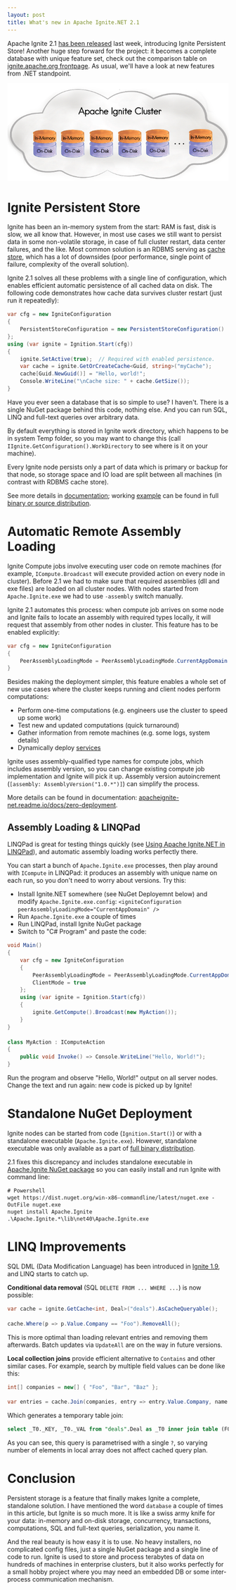```yaml
---
layout: post
title: What's new in Apache Ignite.NET 2.1
---
```


Apache Ignite 2.1 [has been released](https://blogs.apache.org/ignite/entry/apache-ignite-2-1-a) last week, introducing Ignite Persistent Store!
Another huge step forward for the project: it becomes a complete database with unique feature set, check out the comparison table on [ignite.apache.org frontpage](https://ignite.apache.org/). As usual, we'll have a look at new features from .NET standpoint.

![Apache Ignite Persistent Store](../images/ignite-persistent-store.png)


# Ignite Persistent Store

Ignite has been an in-memory system from the start: RAM is fast, disk is slow, we all know that.
However, in most use cases we still want to persist data in some non-volatile storage, in case of full cluster restart, data center failures, and the like.
Most common solution is an RDBMS serving as [cache store](https://apacheignite-net.readme.io/docs/persistent-store), which has a lot of downsides (poor performance, single point of failure, complexity of the overall solution).

Ignite 2.1 solves all these problems with a single line of configuration, which enables efficient automatic persistence of all cached data on disk.
The following code demonstrates how cache data survives cluster restart (just run it repeatedly):

```cs
var cfg = new IgniteConfiguration 
{ 
    PersistentStoreConfiguration = new PersistentStoreConfiguration() 
};
using (var ignite = Ignition.Start(cfg))
{
    ignite.SetActive(true);  // Required with enabled persistence.
    var cache = ignite.GetOrCreateCache<Guid, string>("myCache");
    cache[Guid.NewGuid()] = "Hello, world!";
    Console.WriteLine("\nCache size: " + cache.GetSize());
}
```

Have you ever seen a database that is so simple to use? I haven't.
There is a single NuGet package behind this code, nothing else. And you can run SQL, LINQ and full-text queries over arbitrary data.

By default everything is stored in Ignite work directory, which happens to be in system Temp folder, so you may want to change this (call `IIgnite.GetConfiguration().WorkDirectory` to see where is it on your machine).

Every Ignite node persists only a part of data which is primary or backup for that node, so storage space and IO load are split between all machines (in contrast with RDBMS cache store).

See more details in [documentation](https://apacheignite.readme.io/docs/distributed-persistent-store); working [example](https://github.com/apache/ignite/blob/master/modules/platforms/dotnet/examples/Apache.Ignite.Examples/Datagrid/StoreExample.cs) can be found in full [binary or source distribution](https://ignite.apache.org/download.cgi).


# Automatic Remote Assembly Loading 

Ignite Compute jobs involve executing user code on remote machines (for example, `ICompute.Broadcast` will execute provided action on every node in cluster).
Before 2.1 we had to make sure that required assemblies (dll and exe files) are loaded on all cluster nodes. With nodes started from `Apache.Ignite.exe` we had to use `-assembly` switch manually.

Ignite 2.1 automates this process: when compute job arrives on some node and Ignite fails to locate an assembly with required types locally, it will request that assembly from other nodes in cluster. This feature has to be enabled explicitly:

```cs
var cfg = new IgniteConfiguration
{
    PeerAssemblyLoadingMode = PeerAssemblyLoadingMode.CurrentAppDomain
}
```

Besides making the deployment simpler, this feature enables a whole set of new use cases where the cluster keeps running and client nodes perform computations:
* Perform one-time computations (e.g. engineers use the cluster to speed up some work)
* Test new and updated computations (quick turnaround)
* Gather information from remote machines (e.g. some logs, system details)
* Dynamically deploy [services](https://apacheignite-net.readme.io/docs/service-grid)

Ignite uses assembly-qualified type names for compute jobs, which includes assembly version, so you can change existing compute job implementation and Ignite will pick it up. Assembly version autoincrement (`[assembly: AssemblyVersion("1.0.*")]`) can simplify the process.

More details can be found in documentation: [apacheignite-net.readme.io/docs/zero-deployment](https://apacheignite-net.readme.io/docs/zero-deployment).

## Assembly Loading & LINQPad

LINQPad is great for testing things quickly (see [Using Apache Ignite.NET in LINQPad](https://ptupitsyn.github.io/Using-Apache-Ignite-Net-in-LINQPad/)), and automatic assembly loading works perfectly there.

You can start a bunch of `Apache.Ignite.exe` processes, then play around with `ICompute` in LINQPad: it produces an assembly with unique name on each run, so you don't need to worry about versions. Try this:
* Install Ignite.NET somewhere (see NuGet Deployemnt below) and modify `Apache.Ignite.exe.config`: `<igniteConfiguration peerAssemblyLoadingMode="CurrentAppDomain" />`
* Run `Apache.Ignite.exe` a couple of times
* Run LINQPad, install Ignite NuGet package
* Switch to "C# Program" and paste the code:

```cs
void Main()
{
	var cfg = new IgniteConfiguration 
	{ 
		PeerAssemblyLoadingMode = PeerAssemblyLoadingMode.CurrentAppDomain,
		ClientMode = true
	};
	using (var ignite = Ignition.Start(cfg))
	{
		ignite.GetCompute().Broadcast(new MyAction());
	}
}

class MyAction : IComputeAction
{
	public void Invoke() => Console.WriteLine("Hello, World!");
}
```

Run the program and observe "Hello, World!" output on all server nodes.
Change the text and run again: new code is picked up by Ignite!


# Standalone NuGet Deployment

Ignite nodes can be started from code (`Ignition.Start()`) or with a standalone executable (`Apache.Ignite.exe`). However, standalone executable was only available as a part of [full binary distribution](https://ignite.apache.org/download.cgi).

2.1 fixes this discrepancy and includes standalone executable in [Apache.Ignite NuGet package](https://www.nuget.org/packages/Apache.Ignite/) so you can easily install and run Ignite with command line:

```shell
# Powershell
wget https://dist.nuget.org/win-x86-commandline/latest/nuget.exe -OutFile nuget.exe
nuget install Apache.Ignite
.\Apache.Ignite.*\lib\net40\Apache.Ignite.exe
```


# LINQ Improvements

SQL DML (Data Modification Language) has been introduced in [Ignite 1.9](https://ptupitsyn.github.io/Whats-New-In-Ignite-Net-1-9/), and LINQ starts to catch up.

**Conditional data removal** (SQL `DELETE FROM ... WHERE ...`) is now possible:

```cs
var cache = ignite.GetCache<int, Deal>("deals").AsCacheQueryable();

cache.Where(p => p.Value.Company == "Foo").RemoveAll();
```

This is more optimal than loading relevant entries and removing them afterwards. Batch updates via `UpdateAll` are on the way in future versions.

**Local collection joins** provide efficient alternative to `Contains` and other similar cases. For example, search by multiple field values can be done like this:

```cs
int[] companies = new[] { "Foo", "Bar", "Baz" };

var entries = cache.Join(companies, entry => entry.Value.Company, name => name, (entry, name) => entry);
```

Which generates a temporary table join:

```sql
select _T0._KEY, _T0._VAL from "deals".Deal as _T0 inner join table (F0 nvarchar = ?) _T1 on (_T1.F0 = _T0.COMPANY)
```

As you can see, this query is parametrised with a single `?`, so varying number of elements in local array does not affect cached query plan.

# Conclusion

Persistent storage is a feature that finally makes Ignite a complete, standalone solution.
I have mentioned the word `database` a couple of times in this article, but Ignite is so much more. It is like a swiss army knife for your data: in-memory and on-disk storage, concurrency, transactions, computations, SQL and full-text queries, serialization, you name it.

And the real beauty is how easy it is to use. No heavy installers, no complicated config files, just a single NuGet package and a single line of code to run. Ignite is used to store and process terabytes of data on hundreds of machines in enterprise clusters, but it also works perfectly for a small hobby project where you may need an embedded DB or some inter-process communication mechanism.
